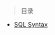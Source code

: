

> 目录

- [SQL Syntax](https://github.com/ZGG2016/spark-website/blob/master/Programming%20Guides/Spark%20SQL%2C%20DataFrames%20and%20Datasets%20Guide/SQL%20Reference/SQL%20Syntax/0SQL%20Syntax.md)
